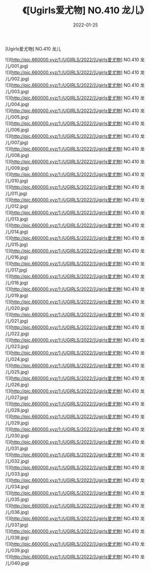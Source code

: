 ﻿---
layout: post
title:  《[Ugirls爱尤物] NO.410 龙儿》
date:   2022-01-25
img: http://pic.660000.xyz/1:/UGIRLS/2022/[Ugirls爱尤物] NO.410 龙儿/000.jpg
categories: [美女, 清纯, 唯美]
---

[Ugirls爱尤物] NO.410 龙儿

 ![](http://pic.660000.xyz/1:/UGIRLS/2022/[Ugirls爱尤物] NO.410 龙儿/001.jpg) <br>![](http://pic.660000.xyz/1:/UGIRLS/2022/[Ugirls爱尤物] NO.410 龙儿/002.jpg) <br>![](http://pic.660000.xyz/1:/UGIRLS/2022/[Ugirls爱尤物] NO.410 龙儿/003.jpg) <br>![](http://pic.660000.xyz/1:/UGIRLS/2022/[Ugirls爱尤物] NO.410 龙儿/004.jpg) <br>![](http://pic.660000.xyz/1:/UGIRLS/2022/[Ugirls爱尤物] NO.410 龙儿/005.jpg) <br>![](http://pic.660000.xyz/1:/UGIRLS/2022/[Ugirls爱尤物] NO.410 龙儿/006.jpg) <br>![](http://pic.660000.xyz/1:/UGIRLS/2022/[Ugirls爱尤物] NO.410 龙儿/007.jpg) <br>![](http://pic.660000.xyz/1:/UGIRLS/2022/[Ugirls爱尤物] NO.410 龙儿/008.jpg) <br>![](http://pic.660000.xyz/1:/UGIRLS/2022/[Ugirls爱尤物] NO.410 龙儿/009.jpg) <br>![](http://pic.660000.xyz/1:/UGIRLS/2022/[Ugirls爱尤物] NO.410 龙儿/010.jpg) <br>![](http://pic.660000.xyz/1:/UGIRLS/2022/[Ugirls爱尤物] NO.410 龙儿/011.jpg) <br>![](http://pic.660000.xyz/1:/UGIRLS/2022/[Ugirls爱尤物] NO.410 龙儿/012.jpg) <br>![](http://pic.660000.xyz/1:/UGIRLS/2022/[Ugirls爱尤物] NO.410 龙儿/013.jpg) <br>![](http://pic.660000.xyz/1:/UGIRLS/2022/[Ugirls爱尤物] NO.410 龙儿/014.jpg) <br>![](http://pic.660000.xyz/1:/UGIRLS/2022/[Ugirls爱尤物] NO.410 龙儿/015.jpg) <br>![](http://pic.660000.xyz/1:/UGIRLS/2022/[Ugirls爱尤物] NO.410 龙儿/016.jpg) <br>![](http://pic.660000.xyz/1:/UGIRLS/2022/[Ugirls爱尤物] NO.410 龙儿/017.jpg) <br>![](http://pic.660000.xyz/1:/UGIRLS/2022/[Ugirls爱尤物] NO.410 龙儿/018.jpg) <br>![](http://pic.660000.xyz/1:/UGIRLS/2022/[Ugirls爱尤物] NO.410 龙儿/019.jpg) <br>![](http://pic.660000.xyz/1:/UGIRLS/2022/[Ugirls爱尤物] NO.410 龙儿/020.jpg) <br>![](http://pic.660000.xyz/1:/UGIRLS/2022/[Ugirls爱尤物] NO.410 龙儿/021.jpg) <br>![](http://pic.660000.xyz/1:/UGIRLS/2022/[Ugirls爱尤物] NO.410 龙儿/022.jpg) <br>![](http://pic.660000.xyz/1:/UGIRLS/2022/[Ugirls爱尤物] NO.410 龙儿/023.jpg) <br>![](http://pic.660000.xyz/1:/UGIRLS/2022/[Ugirls爱尤物] NO.410 龙儿/024.jpg) <br>![](http://pic.660000.xyz/1:/UGIRLS/2022/[Ugirls爱尤物] NO.410 龙儿/025.jpg) <br>![](http://pic.660000.xyz/1:/UGIRLS/2022/[Ugirls爱尤物] NO.410 龙儿/026.jpg) <br>![](http://pic.660000.xyz/1:/UGIRLS/2022/[Ugirls爱尤物] NO.410 龙儿/027.jpg) <br>![](http://pic.660000.xyz/1:/UGIRLS/2022/[Ugirls爱尤物] NO.410 龙儿/028.jpg) <br>![](http://pic.660000.xyz/1:/UGIRLS/2022/[Ugirls爱尤物] NO.410 龙儿/029.jpg) <br>![](http://pic.660000.xyz/1:/UGIRLS/2022/[Ugirls爱尤物] NO.410 龙儿/030.jpg) <br>![](http://pic.660000.xyz/1:/UGIRLS/2022/[Ugirls爱尤物] NO.410 龙儿/031.jpg) <br>![](http://pic.660000.xyz/1:/UGIRLS/2022/[Ugirls爱尤物] NO.410 龙儿/032.jpg) <br>![](http://pic.660000.xyz/1:/UGIRLS/2022/[Ugirls爱尤物] NO.410 龙儿/033.jpg) <br>![](http://pic.660000.xyz/1:/UGIRLS/2022/[Ugirls爱尤物] NO.410 龙儿/034.jpg) <br>![](http://pic.660000.xyz/1:/UGIRLS/2022/[Ugirls爱尤物] NO.410 龙儿/035.jpg) <br>![](http://pic.660000.xyz/1:/UGIRLS/2022/[Ugirls爱尤物] NO.410 龙儿/036.jpg) <br>![](http://pic.660000.xyz/1:/UGIRLS/2022/[Ugirls爱尤物] NO.410 龙儿/037.jpg) <br>![](http://pic.660000.xyz/1:/UGIRLS/2022/[Ugirls爱尤物] NO.410 龙儿/038.jpg) <br>![](http://pic.660000.xyz/1:/UGIRLS/2022/[Ugirls爱尤物] NO.410 龙儿/039.jpg) <br>![](http://pic.660000.xyz/1:/UGIRLS/2022/[Ugirls爱尤物] NO.410 龙儿/040.jpg) <br>